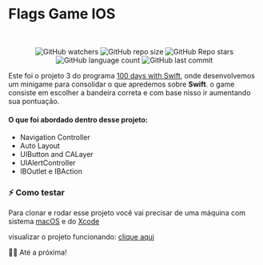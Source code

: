# Flags Game IOS
<br />
<p align="center">
  
</p>

<p align="center">
  <img alt="GitHub watchers" src="https://img.shields.io/github/watchers/AlexBitar80/flags-game-ios?style=social">

  <img alt="GitHub repo size" src="https://img.shields.io/github/repo-size/AlexBitar80/flags-game-ios">

  <img alt="GitHub Repo stars" src="https://img.shields.io/github/stars/AlexBitar80/flags-game-ios?style=social">

  <img alt="GitHub language count" src="https://img.shields.io/github/languages/count/AlexBitar80/flags-game-ios">

  <img alt="GitHub last commit" src="https://img.shields.io/github/last-commit/AlexBitar80/flags-game-ios">
</p>

Este foi o projeto 3 do programa [100 days with Swift](https://www.hackingwithswift.com/learn), onde desenvolvemos um minigame para consolidar o que apredemos sobre **Swift**. 
o game consiste em escolher a bandeira correta e com base nisso ir aumentando sua pontuação.

#### O que foi abordado dentro desse projeto:

- Navigation Controller
- Auto Layout
- UIButton and CALayer
- UIAlertController
- IBOutlet e IBAction

### :zap: Como testar

Para clonar e rodar esse projeto você vai precisar de uma máquina com sistema [macOS](https://www.apple.com/br/macos/monterey/) e do [Xcode](https://developer.apple.com/xcode/)

visualizar o projeto funcionando: [clique aqui](https://www.youtube.com/watch?v=ygxC0KHAjoM)

👋🏻 Até a próxima!
